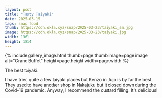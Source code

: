 ```yaml
---
layout: post
title: "Tasty Taiyaki"
date: 2025-03-15
tags: snap food
thumb: https://cdn.oklm.xyz/snap/2025-03-23/taiyaki_sm.jpg
image: https://cdn.oklm.xyz/snap/2025-03-23/taiyaki.jpg
width: 1361
height: 1814
---
```


{% include gallery_image.html thumb=page.thumb image=page.image alt="Grand Buffet" height=page.height width=page.width %}

<p class="caption">The best taiyaki.</p>

I have tried quite a few taiyaki places but Kenzo in Jujo is by far the best. They used to have another shop in Nakajuku but it closed down during the Covid-19 pandemic. Anyway, I recommend the custard filling. It's delicious!